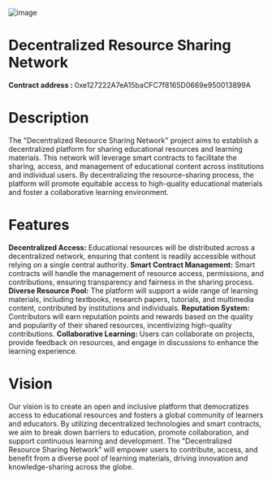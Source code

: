 ![image](https://github.com/user-attachments/assets/69f5e761-a432-4bea-bc8f-bb9bee5783fa)


# Decentralized Resource Sharing Network
**Contract address :** 0xe127222A7eA15baCFC7f8165D0669e950013899A
# Description
The "Decentralized Resource Sharing Network" project aims to establish a decentralized platform for sharing educational resources and learning materials. This network will leverage smart contracts to facilitate the sharing, access, and management of educational content across institutions and individual users. By decentralizing the resource-sharing process, the platform will promote equitable access to high-quality educational materials and foster a collaborative learning environment.

# Features
**Decentralized Access:** Educational resources will be distributed across a decentralized network, ensuring that content is readily accessible without relying on a single central authority.
**Smart Contract Management:** Smart contracts will handle the management of resource access, permissions, and contributions, ensuring transparency and fairness in the sharing process.
**Diverse Resource Pool:** The platform will support a wide range of learning materials, including textbooks, research papers, tutorials, and multimedia content, contributed by institutions and individuals.
**Reputation System:** Contributors will earn reputation points and rewards based on the quality and popularity of their shared resources, incentivizing high-quality contributions.
**Collaborative Learning:** Users can collaborate on projects, provide feedback on resources, and engage in discussions to enhance the learning experience.

# Vision
Our vision is to create an open and inclusive platform that democratizes access to educational resources and fosters a global community of learners and educators. By utilizing decentralized technologies and smart contracts, we aim to break down barriers to education, promote collaboration, and support continuous learning and development. The "Decentralized Resource Sharing Network" will empower users to contribute, access, and benefit from a diverse pool of learning materials, driving innovation and knowledge-sharing across the globe.

